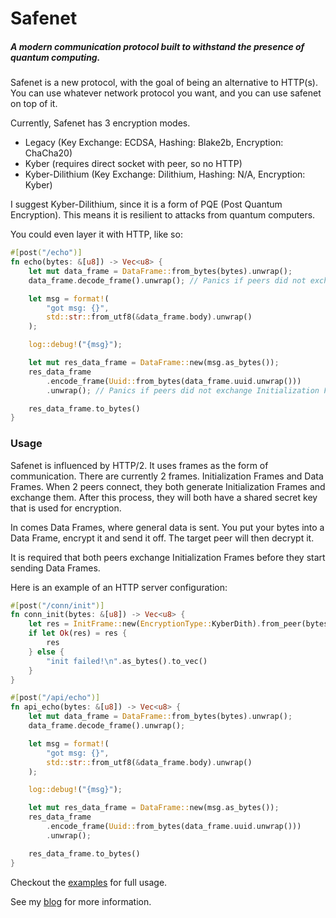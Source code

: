 # Safenet
##### A modern communication protocol built to withstand the presence of quantum computing.

Safenet is a new protocol, with the goal of being an alternative to HTTP(s).
You can use whatever network protocol you want, and you can use safenet on top of it.

Currently, Safenet has 3 encryption modes.
 - Legacy (Key Exchange: ECDSA, Hashing: Blake2b, Encryption: ChaCha20)
 - Kyber (requires direct socket with peer, so no HTTP)
 - Kyber-Dilithium (Key Exchange: Dilithium, Hashing: N/A, Encryption: Kyber)

I suggest Kyber-Dilithium, since it is a form of PQE (Post Quantum Encryption).
This means it is resilient to attacks from quantum computers.

You could even layer it with HTTP, like so:

```rust
#[post("/echo")]
fn echo(bytes: &[u8]) -> Vec<u8> {
    let mut data_frame = DataFrame::from_bytes(bytes).unwrap();
    data_frame.decode_frame().unwrap(); // Panics if peers did not exchange Initialization Frames

    let msg = format!(
        "got msg: {}",
        std::str::from_utf8(&data_frame.body).unwrap()
    );

    log::debug!("{msg}");

    let mut res_data_frame = DataFrame::new(msg.as_bytes());
    res_data_frame
        .encode_frame(Uuid::from_bytes(data_frame.uuid.unwrap()))
        .unwrap(); // Panics if peers did not exchange Initialization Frames

    res_data_frame.to_bytes()
}
```
### Usage

Safenet is influenced by HTTP/2. It uses frames as the form of communication.
There are currently 2 frames. Initialization Frames and Data Frames.
When 2 peers connect, they both generate Initialization Frames and exchange them.
After this process, they will both have a shared secret key that is used for encryption.

In comes Data Frames, where general data is sent. You put your bytes into a Data Frame, encrypt it and send it off.
The target peer will then decrypt it.

It is required that both peers exchange Initialization Frames before they start sending Data Frames.

Here is an example of an HTTP server configuration: 

```rust
#[post("/conn/init")]
fn conn_init(bytes: &[u8]) -> Vec<u8> {
    let res = InitFrame::new(EncryptionType::KyberDith).from_peer(bytes);
    if let Ok(res) = res {
        res
    } else {
        "init failed!\n".as_bytes().to_vec()
    }
}

#[post("/api/echo")]
fn api_echo(bytes: &[u8]) -> Vec<u8> {
    let mut data_frame = DataFrame::from_bytes(bytes).unwrap();
    data_frame.decode_frame().unwrap();

    let msg = format!(
        "got msg: {}",
        std::str::from_utf8(&data_frame.body).unwrap()
    );

    log::debug!("{msg}");

    let mut res_data_frame = DataFrame::new(msg.as_bytes());
    res_data_frame
        .encode_frame(Uuid::from_bytes(data_frame.uuid.unwrap()))
        .unwrap();

    res_data_frame.to_bytes()
}
```

Checkout the [examples](https://github.com/mateocabanal/safenet/tree/main/examples) for full usage.


See my [blog](https://mateocabanal.ca) for more information.
